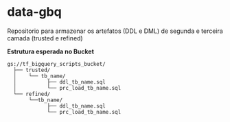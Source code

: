 # data-gbq

Repositorio para armazenar os artefatos (DDL e DML) de segunda e terceira camada (trusted e refined)

**Estrutura esperada no Bucket**

```
gs://tf_bigquery_scripts_bucket/
  ├── trusted/
  │    └── tb_name/
  │          ├── ddl_tb_name.sql
  │          └── prc_load_tb_name.sql
  └── refined/
       └──tb_name/
             ├── ddl_tb_name.sql
             └── prc_load_tb_name.sql
```
